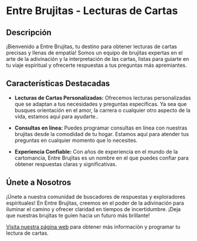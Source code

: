 # Entre Brujitas - Lecturas de Cartas

## Descripción

¡Bienvenido a Entre Brujitas, tu destino para obtener lecturas de cartas precisas y llenas de empatía! Somos un equipo de brujitas expertas en el arte de la adivinación y la interpretación de las cartas, listas para guiarte en tu viaje espiritual y ofrecerte respuestas a tus preguntas más apremiantes.

## Características Destacadas

- **Lecturas de Cartas Personalizadas:** Ofrecemos lecturas personalizadas que se adaptan a tus necesidades y preguntas específicas. Ya sea que busques orientación en el amor, la carrera o cualquier otro aspecto de la vida, estamos aquí para ayudarte..

- **Consultas en línea:** Puedes programar consultas en línea con nuestras brujitas desde la comodidad de tu hogar. Estamos aquí para atender tus preguntas en cualquier momento que lo necesites.

- **Experiencia Confiable:** Con años de experiencia en el mundo de la cartomancia, Entre Brujitas es un nombre en el que puedes confiar para obtener respuestas claras y significativas.

## Únete a Nosotros

¡Únete a nuestra comunidad de buscadores de respuestas y exploradores espirituales! En Entre Brujitas, creemos en el poder de la adivinación para iluminar el camino y ofrecer claridad en tiempos de incertidumbre. ¡Deja que nuestras brujitas te guíen hacia un futuro más brillante!

[Visita nuestra página web](https://ib-frida.github.io/entrebrujitas/) para obtener más información y programar tu lectura de cartas.

